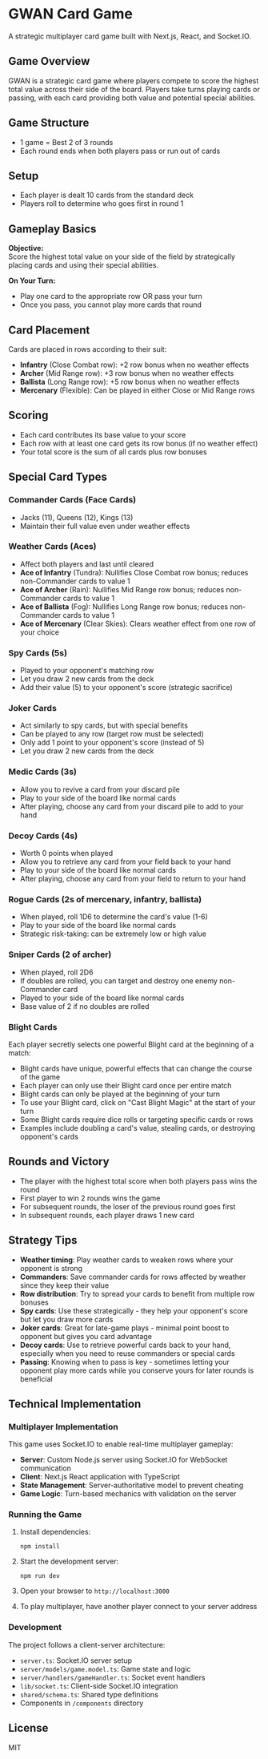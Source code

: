 # GWAN Card Game

A strategic multiplayer card game built with Next.js, React, and Socket.IO.

## Game Overview

GWAN is a strategic card game where players compete to score the highest total value across their side of the board. Players take turns playing cards or passing, with each card providing both value and potential special abilities.

## Game Structure

- 1 game = Best 2 of 3 rounds
- Each round ends when both players pass or run out of cards

## Setup

- Each player is dealt 10 cards from the standard deck
- Players roll to determine who goes first in round 1

## Gameplay Basics

**Objective:**  
Score the highest total value on your side of the field by strategically placing cards and using their special abilities.

**On Your Turn:**  
- Play one card to the appropriate row OR pass your turn
- Once you pass, you cannot play more cards that round

## Card Placement

Cards are placed in rows according to their suit:

- **Infantry** (Close Combat row): +2 row bonus when no weather effects
- **Archer** (Mid Range row): +3 row bonus when no weather effects
- **Ballista** (Long Range row): +5 row bonus when no weather effects
- **Mercenary** (Flexible): Can be played in either Close or Mid Range rows

## Scoring

- Each card contributes its base value to your score
- Each row with at least one card gets its row bonus (if no weather effect)
- Your total score is the sum of all cards plus row bonuses

## Special Card Types

### Commander Cards (Face Cards)
- Jacks (11), Queens (12), Kings (13)
- Maintain their full value even under weather effects

### Weather Cards (Aces)
- Affect both players and last until cleared
- **Ace of Infantry** (Tundra): Nullifies Close Combat row bonus; reduces non-Commander cards to value 1
- **Ace of Archer** (Rain): Nullifies Mid Range row bonus; reduces non-Commander cards to value 1
- **Ace of Ballista** (Fog): Nullifies Long Range row bonus; reduces non-Commander cards to value 1
- **Ace of Mercenary** (Clear Skies): Clears weather effect from one row of your choice

### Spy Cards (5s)
- Played to your opponent's matching row
- Let you draw 2 new cards from the deck
- Add their value (5) to your opponent's score (strategic sacrifice)

### Joker Cards
- Act similarly to spy cards, but with special benefits
- Can be played to any row (target row must be selected)
- Only add 1 point to your opponent's score (instead of 5)
- Let you draw 2 new cards from the deck

### Medic Cards (3s)
- Allow you to revive a card from your discard pile
- Play to your side of the board like normal cards
- After playing, choose any card from your discard pile to add to your hand

### Decoy Cards (4s)
- Worth 0 points when played
- Allow you to retrieve any card from your field back to your hand
- Play to your side of the board like normal cards
- After playing, choose any card from your field to return to your hand

### Rogue Cards (2s of mercenary, infantry, ballista)
- When played, roll 1D6 to determine the card's value (1-6)
- Play to your side of the board like normal cards
- Strategic risk-taking: can be extremely low or high value

### Sniper Cards (2 of archer)
- When played, roll 2D6
- If doubles are rolled, you can target and destroy one enemy non-Commander card
- Played to your side of the board like normal cards
- Base value of 2 if no doubles are rolled

### Blight Cards
Each player secretly selects one powerful Blight card at the beginning of a match:

- Blight cards have unique, powerful effects that can change the course of the game
- Each player can only use their Blight card once per entire match
- Blight cards can only be played at the beginning of your turn
- To use your Blight card, click on "Cast Blight Magic" at the start of your turn
- Some Blight cards require dice rolls or targeting specific cards or rows
- Examples include doubling a card's value, stealing cards, or destroying opponent's cards

## Rounds and Victory
- The player with the highest total score when both players pass wins the round
- First player to win 2 rounds wins the game
- For subsequent rounds, the loser of the previous round goes first
- In subsequent rounds, each player draws 1 new card

## Strategy Tips
- **Weather timing**: Play weather cards to weaken rows where your opponent is strong
- **Commanders**: Save commander cards for rows affected by weather since they keep their value
- **Row distribution**: Try to spread your cards to benefit from multiple row bonuses
- **Spy cards**: Use these strategically - they help your opponent's score but let you draw more cards
- **Joker cards**: Great for late-game plays - minimal point boost to opponent but gives you card advantage
- **Decoy cards**: Use to retrieve powerful cards back to your hand, especially when you need to reuse commanders or special cards
- **Passing**: Knowing when to pass is key - sometimes letting your opponent play more cards while you conserve yours for later rounds is beneficial

## Technical Implementation

### Multiplayer Implementation

This game uses Socket.IO to enable real-time multiplayer gameplay:

- **Server**: Custom Node.js server using Socket.IO for WebSocket communication
- **Client**: Next.js React application with TypeScript
- **State Management**: Server-authoritative model to prevent cheating
- **Game Logic**: Turn-based mechanics with validation on the server

### Running the Game

1. Install dependencies:
   ```
   npm install
   ```

2. Start the development server:
   ```
   npm run dev
   ```

3. Open your browser to `http://localhost:3000`

4. To play multiplayer, have another player connect to your server address

### Development

The project follows a client-server architecture:

- `server.ts`: Socket.IO server setup
- `server/models/game.model.ts`: Game state and logic
- `server/handlers/gameHandler.ts`: Socket event handlers
- `lib/socket.ts`: Client-side Socket.IO integration
- `shared/schema.ts`: Shared type definitions
- Components in `/components` directory

## License

MIT
